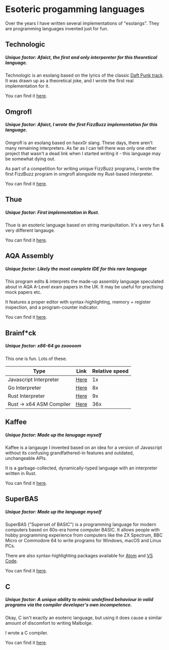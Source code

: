 # Esoteric progamming languages

Over the years I have written several implementations of "esolangs". They are programming languages invented just for fun.

## Technologic

##### Unique factor: Afaict, the first and only interpereter for this theoretical language.

Technologic is an esolang based on the lyrics of the classic [Daft Punk track](https://genius.com/Daft-punk-technologic-lyrics). It was drawn up as a theoretical joke, and I wrote the first real implementation for it.

You can find it [here](https://github.com/adamsoutar/Technodelogic).

## Omgrofl

##### Unique factor: Afaict, I wrote the first FizzBuzz implementation for this language.

Omgrofl is an esolang based on haxx0r slang. These days, there aren't many remaining interpreters. As far as I can tell there was only one other project that wasn't a dead link when I started writing it - this language may be somewhat dying out.

As part of a competition for writing unique FizzBuzz programs, I wrote the first FizzBuzz program in omgrofl alongside my Rust-based interpreter.

You can find it [here](https://github.com/adamsoutar/omgrofl-rs).

## Thue

##### Unique factor: First implementation in Rust.

Thue is an esoteric language based on string manipultation. It's a very fun & very different langauge.

You can find it [here](https://github.com/adamsoutar/thue).

## AQA Assembly

##### Unique factor: Likely the most complete IDE for this rare language

This program edits & interprets the made-up assembly language speculated about in AQA A-Level exam papers in the UK. It may be useful for practising mock papers etc.

It features a proper editor with syntax-highlighting, memory + register inspection, and a program-counter indicator.

You can find it [here](https://github.com/adamsoutar/aqa-assembly).

## Brainf\*ck

##### Unique factor: x86-64 go _zooooom_

This one is fun. Lots of these.

| Type                     | Link                                              | Relative speed |
| ------------------------ | ------------------------------------------------- | -------------- |
| Javascript Interpreter   | [Here](https://github.com/adamsoutar/brainfJSk)   | 1x             |
| Go Interpreter           | [Here](https://github.com/adamsoutar/brainGoop)   | 8x             |
| Rust Interpreter         | [Here](https://github.com/adamsoutar/brainfrsk)   | 9x             |
| Rust -> x64 ASM Compiler | [Here](https://github.com/adamsoutar/brainfrsk-2) | 36x            |

## Kaffee

##### Unique factor: Made up the lanugage myself

Kaffee is a langauge I invented based on an idea for a version of Javascript without its confusing grandfathered-in features and outdated, unchangeable APIs.

It is a garbage-collected, dynamically-typed language with an interpreter written in Rust.

You can find it [here](https://github.com/adamsoutar/kaffee).

## SuperBAS

##### Unique factor: Made up the language myself

SuperBAS ("Superset of BASIC") is a programming language for modern computers based on 80s-era home computer BASIC. It allows people with hobby programming experience from computers like the ZX Spectrum, BBC Micro or Commodore 64 to write programs for Windows, macOS and Linux PCs.

There are also syntax-highlighting packages available for [Atom](https://github.com/adamsoutar/atom-language-superbas) and [VS Code](https://github.com/adamsoutar/vscode-language-superbas).

You can find it [here](https://github.com/adamsoutar/SuperBAS).

## C

##### Unique factor: A unique ability to mimic undefined behaviour in valid programs via the compiler developer's own incompetence.

Okay, C isn't exactly an esoteric language, but using it does cause a similar amount of discomfort to writing Malbolge.

I wrote a C compiler.

You can find it [here](https://github.com/adamsoutar/ass).
